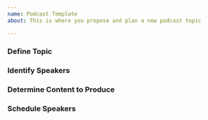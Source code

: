 ```yaml
---
name: Podcast Template
about: This is where you propose and plan a new podcast topic

---
```


### Define Topic

### Identify Speakers

### Determine Content to Produce

### Schedule Speakers
